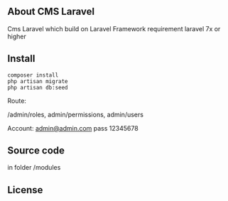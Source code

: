 ## About CMS Laravel
Cms Laravel which build on Laravel Framework
requirement 
laravel 7x or higher

## Install

```shell script
composer install
php artisan migrate
php artisan db:seed
```
Route: 

/admin/roles, admin/permissions, admin/users

Account: admin@admin.com pass 12345678

## Source code
in folder /modules

## License
